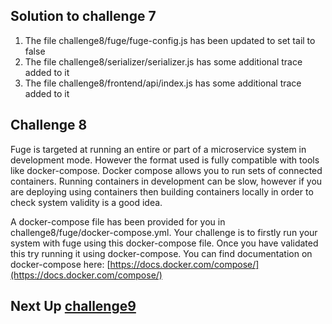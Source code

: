 ## Solution to challenge 7

1. The file challenge8/fuge/fuge-config.js has been updated to set tail to false
2. The file challenge8/serializer/serializer.js has some additional trace added to it
2. The file challenge8/frontend/api/index.js has some additional trace added to it

## Challenge 8

Fuge is targeted at running an entire or part of a microservice system in
development mode. However the format used is fully compatible with  tools like
docker-compose. Docker compose allows you to run sets of connected containers.
Running containers in development can be slow, however if you are deploying
using containers then building containers locally in order to check system
validity is a good idea.

A docker-compose file has been provided for you in challenge8/fuge/docker-compose.yml. Your challenge is to firstly run your system with fuge using this docker-compose file. Once you have validated this try running it using docker-compose. You can find documentation on docker-compose here: [https://docs.docker.com/compose/](https://docs.docker.com/compose/)

## Next Up [challenge9](../challenge9/README.md)
